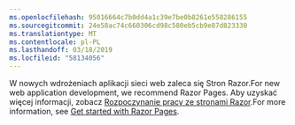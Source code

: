 ```yaml
---
ms.openlocfilehash: 95016664c7b0dd4a1c39e7be0b8261e558286155
ms.sourcegitcommit: 24e58ac74c660306cd98c580eb5cb9e87d823330
ms.translationtype: MT
ms.contentlocale: pl-PL
ms.lasthandoff: 03/18/2019
ms.locfileid: "58134056"
---
```

<span data-ttu-id="e7c07-101">W nowych wdrożeniach aplikacji sieci web zaleca się Stron Razor.</span><span class="sxs-lookup"><span data-stu-id="e7c07-101">For new web application development, we recommend Razor Pages.</span></span> <span data-ttu-id="e7c07-102">Aby uzyskać więcej informacji, zobacz [Rozpoczynanie pracy ze stronami Razor](/aspnet/core/tutorials/razor-pages/razor-pages-start).</span><span class="sxs-lookup"><span data-stu-id="e7c07-102">For more information, see [Get started with Razor Pages](/aspnet/core/tutorials/razor-pages/razor-pages-start).</span></span>
